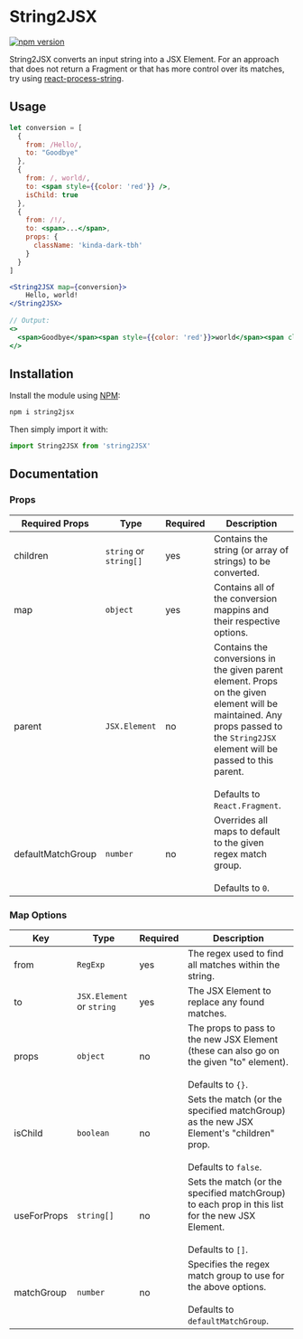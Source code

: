 # String2JSX
[![npm version](https://badge.fury.io/js/string2jsx.svg)](https://badge.fury.io/js/string2jsx)

String2JSX converts an input string into a JSX Element. For an approach that does not return a Fragment or that has more control over its matches, try using [react-process-string](https://github.com/EfogDev/react-process-string).



## Usage
```jsx
let conversion = [
  {
    from: /Hello/,
    to: "Goodbye"
  },
  {
    from: /, world/,
    to: <span style={{color: 'red'}} />,
    isChild: true
  },
  {
    from: /!/,
    to: <span>...</span>,
    props: {
      className: 'kinda-dark-tbh'
    }
  }
]

<String2JSX map={conversion}>
    Hello, world!
</String2JSX>
  
// Output: 
<>
  <span>Goodbye</span><span style={{color: 'red'}}>world</span><span className={'kinda-dark-tbh'}>...</span>
</>
```



## Installation

Install the module using [NPM](https://www.npmjs.com/get-npm):

```bash
npm i string2jsx
```

Then simply import it with:

```javascript
import String2JSX from 'string2JSX'
```



## Documentation

### Props

| Required Props | Type                | Required        | Description                                                  |
| -------------- | ------------------- | ------------------------------------------------------------ | -------------- |
| children       | `string` or `string[]` | yes | Contains the string (or array of strings) to be converted. |
| map            | `object`            | yes         | Contains all of the conversion mappins and their respective options. |
| parent | `JSX.Element` | no | Contains the conversions in the given parent element. Props on the given element will be maintained. Any props passed to the `String2JSX` element will be passed to this parent.<br /><br />Defaults to `React.Fragment`. |
| defaultMatchGroup | `number` | no | Overrides all maps to default to the given regex match group.<br /><br />Defaults to `0`. |

### Map Options

| Key         | Type                   | Required | Description                                                  |
| ----------- | ---------------------- | -------- | ------------------------------------------------------------ |
| from        | `RegExp`               | yes      | The regex used to find all matches within the string.        |
| to          | `JSX.Element` or `string` | yes      | The JSX Element to replace any found matches.                |
| props       | `object`               | no       | The props to pass to the new JSX Element (these can also go on the given "to" element). <br /><br />Defaults to `{}`. |
| isChild     | `boolean`              | no       | Sets the match (or the specified matchGroup) as the new JSX Element's "children" prop.<br /><br />Defaults to `false`. |
| useForProps | `string[]`             | no       | Sets the match (or the specified matchGroup) to each  prop in this list for the new JSX Element.<br /><br />Defaults to `[]`. |
| matchGroup  | `number`               | no       | Specifies the regex match group to use for the above options.<br /><br />Defaults to `defaultMatchGroup`. |

